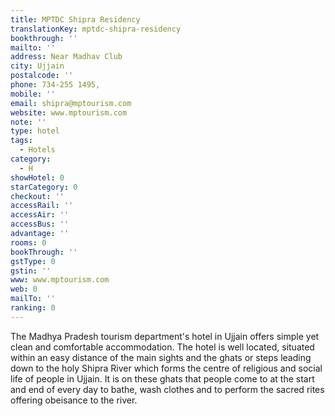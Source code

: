 ```yaml
---
title: MPTDC Shipra Residency
translationKey: mptdc-shipra-residency
bookthrough: ''
mailto: ''
address: Near Madhav Club
city: Ujjain
postalcode: ''
phone: 734-255 1495,
mobile: ''
email: shipra@mptourism.com
website: www.mptourism.com
note: ''
type: hotel
tags:
  - Hotels
category:
  - H
showHotel: 0
starCategory: 0
checkout: ''
accessRail: ''
accessAir: ''
accessBus: ''
advantage: ''
rooms: 0
bookThrough: ''
gstType: 0
gstin: ''
www: www.mptourism.com
web: 0
mailTo: ''
ranking: 0
---
```







The Madhya Pradesh tourism department's hotel in Ujjain offers simple yet clean and comfortable accommodation.     The hotel is well located, situated within an easy distance of the main sights and the ghats or steps leading down to the holy Shipra River which forms the centre of religious and social life of people in Ujjain.     It is on these ghats that people come to at the start and end of every day to bathe, wash clothes and to perform the sacred rites offering obeisance to the river. 